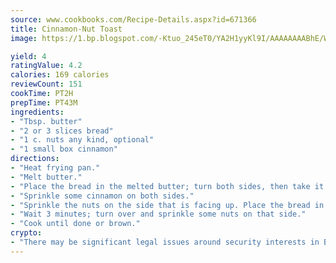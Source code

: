 ```yaml
---
source: www.cookbooks.com/Recipe-Details.aspx?id=671366
title: Cinnamon-Nut Toast
image: https://1.bp.blogspot.com/-Ktuo_245eT0/YA2H1yyKl9I/AAAAAAAABhE/WMoqSq2tWOcgMkPaLYZ-49h8pVDUUwFCQCLcBGAsYHQ/s307/5.png

yield: 4
ratingValue: 4.2
calories: 169 calories
reviewCount: 151
cookTime: PT2H
prepTime: PT43M
ingredients:
- "Tbsp. butter"
- "2 or 3 slices bread"
- "1 c. nuts any kind, optional"
- "1 small box cinnamon"
directions:
- "Heat frying pan."
- "Melt butter."
- "Place the bread in the melted butter; turn both sides, then take it out."
- "Sprinkle some cinnamon on both sides."
- "Sprinkle the nuts on the side that is facing up. Place the bread in the frying pan just as is."
- "Wait 3 minutes; turn over and sprinkle some nuts on that side."
- "Cook until done or brown."
crypto:
- "There may be significant legal issues around security interests in Bitcoin."
---
```

